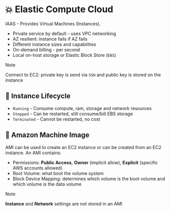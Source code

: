 # 💥 Elastic Compute Cloud

IAAS - Provides Virtual Machines (Instances).

- Private service by default - uses VPC networking
- AZ resilient: instance fails if AZ fails
- Different instance sizes and capabilities
- On-demand billing - per second
- Local on-host storage or Elastic Block Store (`EBS`)

> [!NOTE]
> Connect to EC2: private key is send via `SSH` and public key is stored on the instance

## 🔄 Instance Lifecycle

- `Running` - Consume compute, ram, storage and network resources
- `Stopped` - Can be restarted, still consume/bill EBS storage
- `Terminated` - Cannot be restarted, no cost

## 🌇 Amazon Machine Image

AMI can be used to create an EC2 instance or can be created from an EC2 instance. An AMI contains:

- Permissions: **Public Access**, **Owner** (implicit allow), **Explicit** (specific AWS accounts allowed)
- Root Volume: what boot the volume system
- Block Device Mapping: determines which volume is the boot volume and which volume is the data volume

> [!NOTE]
> **Instance** and **Network** settings are not stored in an AMI
